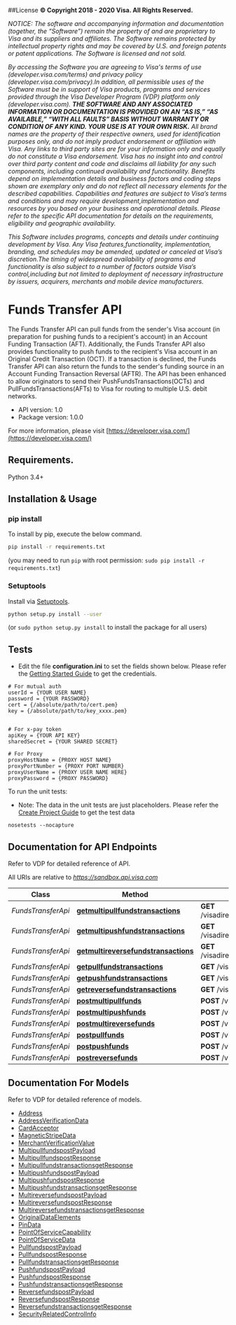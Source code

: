 ##License
**© Copyright 2018 - 2020 Visa. All Rights Reserved.** 

*NOTICE: The software and accompanying information and documentation (together, the “Software”) remain the property of and are proprietary to Visa and its suppliers and affiliates. The Software remains protected by intellectual property rights and may be covered by U.S. and foreign patents or patent applications. The Software is licensed and not sold.*

*By accessing the Software you are agreeing to Visa's terms of use (developer.visa.com/terms) and privacy policy (developer.visa.com/privacy).In addition, all permissible uses of the Software must be in support of Visa products, programs and services provided through the Visa Developer Program (VDP) platform only (developer.visa.com). **THE SOFTWARE AND ANY ASSOCIATED INFORMATION OR DOCUMENTATION IS PROVIDED ON AN “AS IS,” “AS AVAILABLE,” “WITH ALL FAULTS” BASIS WITHOUT WARRANTY OR CONDITION OF ANY KIND. YOUR USE IS AT YOUR OWN RISK.** All brand names are the property of their respective owners, used for identification purposes only, and do not imply product endorsement or affiliation with Visa. Any links to third party sites are for your information only and equally do not constitute a Visa endorsement. Visa has no insight into and control over third party content and code and disclaims all liability for any such components, including continued availability and functionality. Benefits depend on implementation details and business factors and coding steps shown are exemplary only and do not reflect all necessary elements for the described capabilities. Capabilities and features are subject to Visa’s terms and conditions and may require development,implementation and resources by you based on your business and operational details. Please refer to the specific API documentation for details on the requirements, eligibility and geographic availability.*

*This Software includes programs, concepts and details under continuing development by Visa. Any Visa features,functionality, implementation, branding, and schedules may be amended, updated or canceled at Visa’s discretion.The timing of widespread availability of programs and functionality is also subject to a number of factors outside Visa’s control,including but not limited to deployment of necessary infrastructure by issuers, acquirers, merchants and mobile device manufacturers.*

# Funds Transfer API
The Funds Transfer API can pull funds from the sender&apos;s Visa account (in preparation for pushing funds to a recipient&apos;s account) in an Account Funding Transaction (AFT).  Additionally, the Funds Transfer API also provides functionality to push funds to the recipient&apos;s Visa account in an Original Credit Transaction (OCT).  If a transaction is declined, the Funds Transfer API can also return the funds to the sender&apos;s funding source in an Account Funding Transaction Reversal (AFTR). The API has been enhanced to allow originators to send their PushFundsTransactions(OCTs) and PullFundsTransactions(AFTs) to Visa for routing to multiple U.S. debit networks.

- API version: 1.0
- Package version: 1.0.0

For more information, please visit [https://developer.visa.com/](https://developer.visa.com/)

## Requirements.

Python  3.4+

## Installation & Usage
### pip install

To install by pip, execute the below command.

```sh
pip install -r requirements.txt
```
(you may need to run `pip` with root permission: `sudo pip install -r requirements.txt`)



### Setuptools

Install via [Setuptools](http://pypi.python.org/pypi/setuptools).

```sh
python setup.py install --user
```
(or `sudo python setup.py install` to install the package for all users)




## Tests
- Edit the file **configuration.ini** to set the fields shown below. Please refer the [Getting Started Guide](https://developer.visa.com/vdpguide#get-started-overview) to get the credentials.

```
# For mutual auth
userId = {YOUR USER NAME}
password = {YOUR PASSWORD}
cert = {/absolute/path/to/cert.pem}
key = {/absolute/path/to/key_xxxx.pem}


# For x-pay token
apiKey = {YOUR API KEY}
sharedSecret = {YOUR SHARED SECRET}

# For Proxy
proxyHostName = {PROXY HOST NAME}
proxyPortNumber = {PROXY PORT NUMBER}
proxyUserName = {PROXY USER NAME HERE}
proxyPassword = {PROXY PASSWORD}

```
To run the unit tests:
- Note: The data in the unit tests are just placeholders. Please refer the [Create Project Guide](https://developer.visa.com/pages/working-with-visa-apis/create-project) to get the test data
```
nosetests --nocapture
```


## Documentation for API Endpoints

Refer to VDP for detailed reference of API.

All URIs are relative to *https://sandbox.api.visa.com*

Class | Method | HTTP request | Description
------------ | ------------- | ------------- | -------------
*FundsTransferApi* | [**getmultipullfundstransactions**](docs/FundsTransferApi.md#getmultipullfundstransactions) | **GET** /visadirect/fundstransfer/v1/multipullfundstransactions/{statusIdentifier} | 
*FundsTransferApi* | [**getmultipushfundstransactions**](docs/FundsTransferApi.md#getmultipushfundstransactions) | **GET** /visadirect/fundstransfer/v1/multipushfundstransactions/{statusIdentifier} | 
*FundsTransferApi* | [**getmultireversefundstransactions**](docs/FundsTransferApi.md#getmultireversefundstransactions) | **GET** /visadirect/fundstransfer/v1/multireversefundstransactions/{statusIdentifier} | 
*FundsTransferApi* | [**getpullfundstransactions**](docs/FundsTransferApi.md#getpullfundstransactions) | **GET** /visadirect/fundstransfer/v1/pullfundstransactions/{statusIdentifier} | 
*FundsTransferApi* | [**getpushfundstransactions**](docs/FundsTransferApi.md#getpushfundstransactions) | **GET** /visadirect/fundstransfer/v1/pushfundstransactions/{statusIdentifier} | 
*FundsTransferApi* | [**getreversefundstransactions**](docs/FundsTransferApi.md#getreversefundstransactions) | **GET** /visadirect/fundstransfer/v1/reversefundstransactions/{statusIdentifier} | 
*FundsTransferApi* | [**postmultipullfunds**](docs/FundsTransferApi.md#postmultipullfunds) | **POST** /visadirect/fundstransfer/v1/multipullfundstransactions | 
*FundsTransferApi* | [**postmultipushfunds**](docs/FundsTransferApi.md#postmultipushfunds) | **POST** /visadirect/fundstransfer/v1/multipushfundstransactions | 
*FundsTransferApi* | [**postmultireversefunds**](docs/FundsTransferApi.md#postmultireversefunds) | **POST** /visadirect/fundstransfer/v1/multireversefundstransactions | 
*FundsTransferApi* | [**postpullfunds**](docs/FundsTransferApi.md#postpullfunds) | **POST** /visadirect/fundstransfer/v1/pullfundstransactions | 
*FundsTransferApi* | [**postpushfunds**](docs/FundsTransferApi.md#postpushfunds) | **POST** /visadirect/fundstransfer/v1/pushfundstransactions | 
*FundsTransferApi* | [**postreversefunds**](docs/FundsTransferApi.md#postreversefunds) | **POST** /visadirect/fundstransfer/v1/reversefundstransactions | 


## Documentation For Models
Refer to VDP for detailed reference of models.
 - [Address](docs/Address.md)
 - [AddressVerificationData](docs/AddressVerificationData.md)
 - [CardAcceptor](docs/CardAcceptor.md)
 - [MagneticStripeData](docs/MagneticStripeData.md)
 - [MerchantVerificationValue](docs/MerchantVerificationValue.md)
 - [MultipullfundspostPayload](docs/MultipullfundspostPayload.md)
 - [MultipullfundspostResponse](docs/MultipullfundspostResponse.md)
 - [MultipullfundstransactionsgetResponse](docs/MultipullfundstransactionsgetResponse.md)
 - [MultipushfundspostPayload](docs/MultipushfundspostPayload.md)
 - [MultipushfundspostResponse](docs/MultipushfundspostResponse.md)
 - [MultipushfundstransactionsgetResponse](docs/MultipushfundstransactionsgetResponse.md)
 - [MultireversefundspostPayload](docs/MultireversefundspostPayload.md)
 - [MultireversefundspostResponse](docs/MultireversefundspostResponse.md)
 - [MultireversefundstransactionsgetResponse](docs/MultireversefundstransactionsgetResponse.md)
 - [OriginalDataElements](docs/OriginalDataElements.md)
 - [PinData](docs/PinData.md)
 - [PointOfServiceCapability](docs/PointOfServiceCapability.md)
 - [PointOfServiceData](docs/PointOfServiceData.md)
 - [PullfundspostPayload](docs/PullfundspostPayload.md)
 - [PullfundspostResponse](docs/PullfundspostResponse.md)
 - [PullfundstransactionsgetResponse](docs/PullfundstransactionsgetResponse.md)
 - [PushfundspostPayload](docs/PushfundspostPayload.md)
 - [PushfundspostResponse](docs/PushfundspostResponse.md)
 - [PushfundstransactionsgetResponse](docs/PushfundstransactionsgetResponse.md)
 - [ReversefundspostPayload](docs/ReversefundspostPayload.md)
 - [ReversefundspostResponse](docs/ReversefundspostResponse.md)
 - [ReversefundstransactionsgetResponse](docs/ReversefundstransactionsgetResponse.md)
 - [SecurityRelatedControlInfo](docs/SecurityRelatedControlInfo.md)

